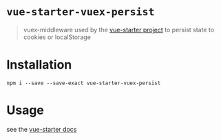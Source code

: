 # `vue-starter-vuex-persist`

> vuex-middleware used by the [vue-starter project](https://github.com/devCrossNet/vue-starter) to persist state to cookies or localStorage

# Installation

```
npm i --save --save-exact vue-starter-vuex-persist
```

# Usage

see the [vue-starter docs](https://vue-starter.herokuapp.com/docs/guide/vuex.html)
